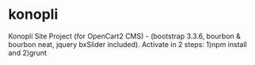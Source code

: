 # konopli
Konopli Site Project (for OpenCart2 CMS) - (bootstrap 3.3.6, bourbon &amp; bourbon neat, jquery bxSlider included).
Activate in 2 steps: 1)npm install and 2)grunt
